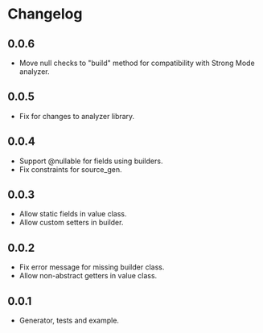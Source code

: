 # Changelog

## 0.0.6

- Move null checks to "build" method for compatibility with Strong Mode
  analyzer.

## 0.0.5

- Fix for changes to analyzer library.

## 0.0.4

- Support @nullable for fields using builders.
- Fix constraints for source_gen.

## 0.0.3

- Allow static fields in value class.
- Allow custom setters in builder.

## 0.0.2

- Fix error message for missing builder class.
- Allow non-abstract getters in value class.

## 0.0.1

- Generator, tests and example.
